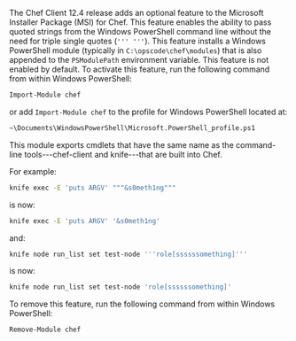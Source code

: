 The Chef Client 12.4 release adds an optional feature to the Microsoft
Installer Package (MSI) for Chef. This feature enables the ability to
pass quoted strings from the Windows PowerShell command line without the
need for triple single quotes (`''' '''`). This feature installs a
Windows PowerShell module (typically in `C:\opscode\chef\modules`) that
is also appended to the `PSModulePath` environment variable. This
feature is not enabled by default. To activate this feature, run the
following command from within Windows PowerShell:

```bash
Import-Module chef
```

or add `Import-Module chef` to the profile for Windows PowerShell
located at:

```bash
~\Documents\WindowsPowerShell\Microsoft.PowerShell_profile.ps1
```

This module exports cmdlets that have the same name as the command-line
tools---chef-client and knife---that are built into Chef.

For example:

```bash
knife exec -E 'puts ARGV' """&s0meth1ng"""
```

is now:

```bash
knife exec -E 'puts ARGV' '&s0meth1ng'
```

and:

```bash
knife node run_list set test-node '''role[ssssssomething]'''
```

is now:

```bash
knife node run_list set test-node 'role[ssssssomething]'
```

To remove this feature, run the following command from within Windows
PowerShell:

```bash
Remove-Module chef
```
